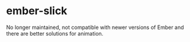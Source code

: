 # ember-slick
No longer maintained, not compatible with newer versions of Ember and there are better solutions for animation.
